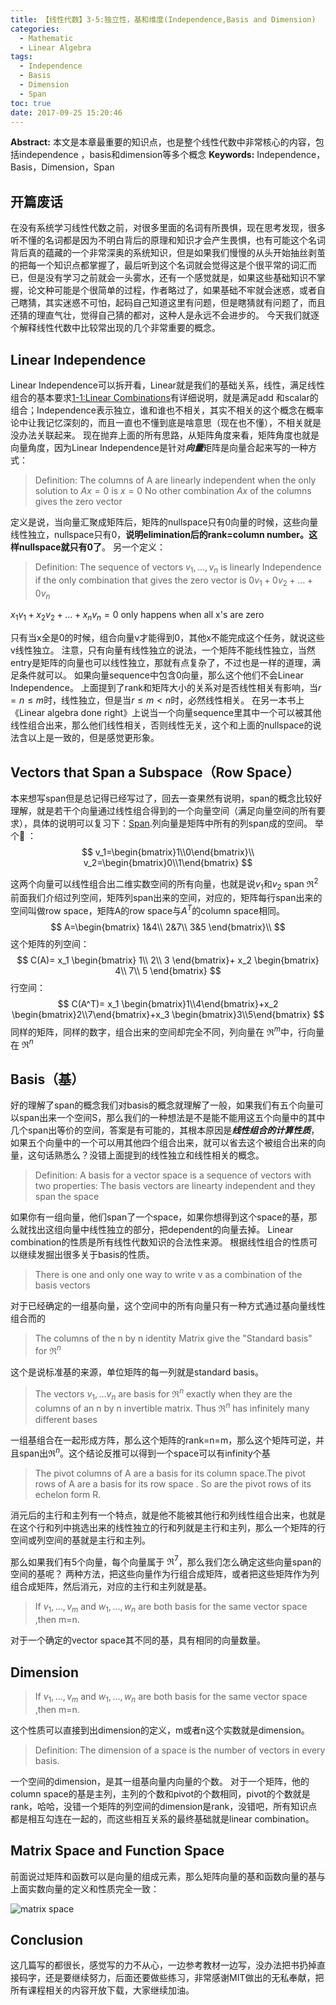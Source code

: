 ```yaml
---
title: 【线性代数】3-5:独立性，基和维度(Independence,Basis and Dimension)
categories:
  - Mathematic
  - Linear Algebra
tags:
  - Independence
  - Basis
  - Dimension
  - Span
toc: true
date: 2017-09-25 15:20:46
---
```


**Abstract:** 本文是本章最重要的知识点，也是整个线性代数中非常核心的内容，包括independence ，basis和dimension等多个概念
**Keywords:** Independence，Basis，Dimension，Span

<!--more-->

## 开篇废话
在没有系统学习线性代数之前，对很多里面的名词有所畏惧，现在思考发现，很多听不懂的名词都是因为不明白背后的原理和知识才会产生畏惧，也有可能这个名词背后真的蕴藏的一个非常深奥的系统知识，但是如果我们慢慢的从头开始抽丝剥茧的把每一个知识点都掌握了，最后听到这个名词就会觉得这是个很平常的词汇而已，但是没有学习之前就会一头雾水，还有一个感觉就是，如果这些基础知识不掌握，论文种可能是个很简单的过程，作者略过了，如果基础不牢就会迷惑，或者自己瞎猜，其实迷惑不可怕，起码自己知道这里有问题，但是瞎猜就有问题了，而且还猜的理直气壮，觉得自己猜的都对，这种人是永远不会进步的。
今天我们就逐个解释线性代数中比较常出现的几个非常重要的概念。
## Linear Independence
Linear Independence可以拆开看，Linear就是我们的基础关系，线性，满足线性组合的基本要求[1-1:Linear Combinations](http://tony4ai.com/Math-Linear-Algebra-Chapter-1-1/)有详细说明，就是满足add 和scalar的组合；Independence表示独立，谁和谁也不相关，其实不相关的这个概念在概率论中让我记忆深刻的，而且一直也不懂到底是啥意思（现在也不懂），不相关就是没办法关联起来。
现在抛弃上面的所有思路，从矩阵角度来看，矩阵角度也就是向量角度，因为Linear Independence是针对***向量***矩阵是向量合起来写的一种方式：

>Definition: The columns of A are linearly independent when the only solution to $Ax=0$ is $x=0$ No other combination $Ax$ of the columns gives the zero vector

定义是说，当向量汇聚成矩阵后，矩阵的nullspace只有0向量的时候，这些向量线性独立，nullspace只有0，**说明elimination后的rank=column number。这样nullspace就只有0了**。
另一个定义：

>Definition: The sequence of vectors $v_1,\dots,v_n$ is linearly Independence if the only combination that gives the zero vector is $0v_1+0v_2+ \dots +0v_n$

$x_1v_1+x_2v_2+\dots+x_nv_n=0$ only happens when all x's are zero

只有当x全是0的时候，组合向量v才能得到0，其他x不能完成这个任务，就说这些v线性独立。
注意，只有向量有线性独立的说法，一个矩阵不能线性独立，当然entry是矩阵的向量也可以线性独立，那就有点复杂了，不过也是一样的道理，满足条件就可以。
如果向量sequence中包含0向量，那么这个他们不会Linear Independence。
上面提到了rank和矩阵大小的关系对是否线性相关有影响，当$r=n\leq m$时，线性独立，但是当$r\leq m < n$时，必然线性相关。
在另一本书上《Linear algebra done right》上说当一个向量sequence里其中一个可以被其他线性组合出来，那么他们线性相关，否则线性无关，这个和上面的nullspace的说法含以上是一致的，但是感觉更形象。
## Vectors that Span a Subspace（Row Space）
本来想写span但是总记得已经写过了，回去一查果然有说明，span的概念比较好理解，就是若干个向量通过线性组合得到的一个向量空间（满足向量空间的所有要求），具体的说明可以复习下：[Span](http://tony4ai.com/Math-Linear-Algebra-Chapter-3-1/).列向量是矩阵中所有的列span成的空间。
举个🌰 ：
$$
v_1=\begin{bmatrix}1\\0\end{bmatrix}\\
v_2=\begin{bmatrix}0\\1\end{bmatrix}
$$

这两个向量可以线性组合出二维实数空间的所有向量，也就是说$v_1$和$v_2$ span $\Re^2$
前面我们介绍过列空间，矩阵列span出来的空间，对应的，矩阵每行span出来的空间叫做row space，矩阵A的row space与$A^T$的column space相同。
$$
A=\begin{bmatrix}
1&4\\
2&7\\
3&5
\end{bmatrix}\\
$$
这个矩阵的列空间：
$$
C(A)=
x_1
\begin{bmatrix}
1\\
2\\
3
\end{bmatrix}+
x_2
\begin{bmatrix}
4\\
7\\
5
\end{bmatrix}
$$
行空间：
$$
C(A^T)=
x_1
\begin{bmatrix}1\\4\end{bmatrix}+x_2
\begin{bmatrix}2\\7\end{bmatrix}+x_3
\begin{bmatrix}3\\5\end{bmatrix}
$$
同样的矩阵，同样的数字，组合出来的空间却完全不同，列向量在 $\Re^m$中，行向量在 $\Re^n$
## Basis（基）
好的理解了span的概念我们对basis的概念就理解了一般，如果我们有五个向量可以span出来一个空间S，那么我们的一种想法是不是能不能用这五个向量中的其中几个span出等价的空间，答案是有可能的，其根本原因是***线性组合的计算性质***，如果五个向量中的一个可以用其他四个组合出来，就可以省去这个被组合出来的向量，这句话熟悉么？没错上面提到的线性独立和线性相关的概念。

>Definition: A basis for a vector space is a sequence of vectors with two properties: The basis vectors are linearty independent and they span the space

如果你有一组向量，他们span了一个space，如果你想得到这个space的基，那么就找出这组向量中线性独立的部分，把dependent的向量去掉。
Linear combination的性质是所有线性代数知识的合法性来源。
根据线性组合的性质可以继续发掘出很多关于basis的性质。

>There is one and only one way to write v as a combination of the basis vectors

对于已经确定的一组基向量，这个空间中的所有向量只有一种方式通过基向量线性组合而的

>The columns of the n by n identity Matrix give the "Standard basis" for $\Re^n$

这个是说标准基的来源，单位矩阵的每一列就是standard basis。

>The vectors $v_1,\dots v_n$ are basis for $\Re^n$ exactly when they are the columns of an n by n invertible matrix. Thus $\Re^n$ has infinitely many different bases

一组基组合在一起形成方阵，那么这个矩阵的rank=n=m，那么这个矩阵可逆，并且span出$\Re^n$。这个结论反推可以得到一个space可以有infinity个基

>The pivot columns of A are a basis for its column space.The pivot rows of A are a basis for its row space . So are the pivot rows of its echelon form R.

消元后的主行和主列有一个特点，就是他不能被其他行和列线性组合出来，也就是在这个行和列中挑选出来的线性独立的行和列就是主行和主列，那么一个矩阵的行空间或列空间的基就是主行和主列。

那么如果我们有5个向量，每个向量属于 $\Re^7$，那么我们怎么确定这些向量span的空间的基呢？
两种方法，把这些向量作为行组合成矩阵，或者把这些矩阵作为列组合成矩阵，然后消元，对应的主行和主列就是基。
>If $v_1,\dots,v_m$ and $w_1,\dots,w_n$ are both basis for the same vector space ,then m=n.

对于一个确定的vector space其不同的基，具有相同的向量数量。

## Dimension

>If $v_1,\dots,v_m$ and $w_1,\dots,w_n$ are both basis for the same vector space ,then m=n.

这个性质可以直接到出dimension的定义，m或者n这个实数就是dimension。

>Definition: The dimension of a space is the number of vectors in every basis.

一个空间的dimension，是其一组基向量内向量的个数。
对于一个矩阵，他的column space的基是主列，主列的个数和pivot的个数相同，pivot的个数就是rank，哈哈，没错一个矩阵的列空间的dimension是rank，没错吧，所有知识点都是相互勾连在一起的，而这些相互关系的最终基础就是linear combination。

## Matrix Space and Function Space
前面说过矩阵和函数可以是向量的组成元素，那么矩阵向量的基和函数向量的基与上面实数向量的定义和性质完全一致：

![matrix space ](matrixSpace.png)


## Conclusion
这几篇写的都很长，感觉写的力不从心，一边参考教材一边写，没办法把书扔掉直接码字，还是要继续努力，后面还要做些练习，非常感谢MIT做出的无私奉献，把所有课程相关的内容开放下载，大家继续加油。
